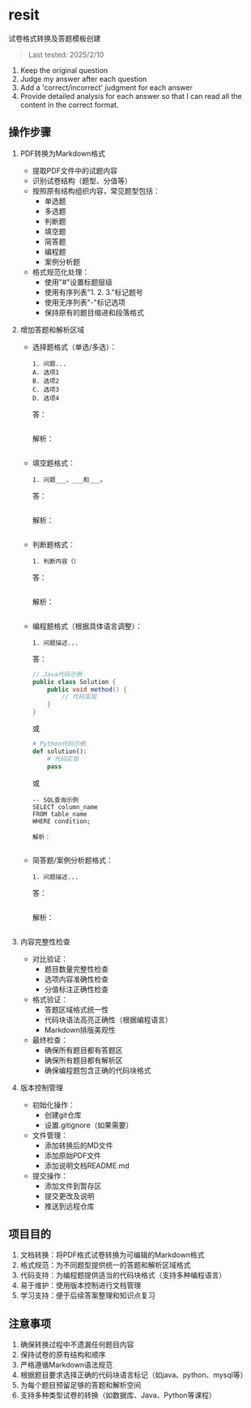 # resit
试卷格式转换及答题模板创建

> Last tested: 2025/2/10

1. Keep the original question
2. Judge my answer after each question
3. Add a 'correct/incorrect' judgment for each answer
4. Provide detailed analysis for each answer so that I can read all the content in the correct format.
## 操作步骤

1. PDF转换为Markdown格式
   - 提取PDF文件中的试题内容
   - 识别试卷结构（题型、分值等）
   - 按照原有结构组织内容，常见题型包括：
     * 单选题
     * 多选题
     * 判断题
     * 填空题
     * 简答题
     * 编程题
     * 案例分析题
   - 格式规范化处理：
     * 使用"#"设置标题层级
     * 使用有序列表"1. 2. 3."标记题号
     * 使用无序列表"-"标记选项
     * 保持原有的题目缩进和段落格式

2. 增加答题和解析区域
   - 选择题格式（单选/多选）：
     ```
     1. 问题...
     A. 选项1
     B. 选项2
     C. 选项3
     D. 选项4
     ```
     答：
     ```

     ```
     解析：
     ```

     ```

   - 填空题格式：
     ```
     1. 问题___、___和___。
     ```
     答：
     ```

     ```
     解析：
     ```

     ```

   - 判断题格式：
     ```
     1. 判断内容（）
     ```
     答：
     ```

     ```
     解析：
     ```

     ```

   - 编程题格式（根据具体语言调整）：
     ```
     1. 问题描述...
     ```
     答：
     ```java
     // Java代码示例
     public class Solution {
         public void method() {
             // 代码实现
         }
     }
     ```
     或
     ```python
     # Python代码示例
     def solution():
         # 代码实现
         pass
     ```
     或
     ```mysql
     -- SQL查询示例
     SELECT column_name
     FROM table_name
     WHERE condition;
     ```
     ```
     解析：
     ```

     ```

   - 简答题/案例分析题格式：
     ```
     1. 问题描述...
     ```
     答：
     ```

     ```
     解析：
     ```

     ```

3. 内容完整性检查
   - 对比验证：
     * 题目数量完整性检查
     * 选项内容准确性检查
     * 分值标注正确性检查
   - 格式验证：
     * 答题区域格式统一性
     * 代码块语法高亮正确性（根据编程语言）
     * Markdown排版美观性
   - 最终检查：
     * 确保所有题目都有答题区
     * 确保所有题目都有解析区
     * 确保编程题包含正确的代码块格式

4. 版本控制管理
   - 初始化操作：
     * 创建git仓库
     * 设置.gitignore（如果需要）
   - 文件管理：
     * 添加转换后的MD文件
     * 添加原始PDF文件
     * 添加说明文档README.md
   - 提交操作：
     * 添加文件到暂存区
     * 提交更改及说明
     * 推送到远程仓库

## 项目目的
1. 文档转换：将PDF格式试卷转换为可编辑的Markdown格式
2. 格式规范：为不同题型提供统一的答题和解析区域格式
3. 代码支持：为编程题提供适当的代码块格式（支持多种编程语言）
4. 易于维护：使用版本控制进行文档管理
5. 学习支持：便于后续答案整理和知识点复习

## 注意事项
1. 确保转换过程中不遗漏任何题目内容
2. 保持试卷的原有结构和顺序
3. 严格遵循Markdown语法规范
4. 根据题目要求选择正确的代码块语言标记（如java、python、mysql等）
5. 为每个题目预留足够的答题和解析空间
6. 支持多种类型试卷的转换（如数据库、Java、Python等课程）

